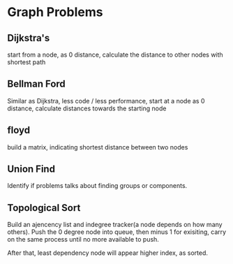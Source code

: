 # Graph Problems

## Dijkstra's

 start from a node, as 0 distance, calculate the distance to other nodes with shortest path

## Bellman Ford

Similar as Dijkstra, less code / less performance, start at a node as 0 distance, calculate distances towards the starting node

## floyd

build a matrix, indicating shortest distance between two nodes

## Union Find

Identify if problems talks about finding groups or components.

## Topological Sort

Build an ajencency list and indegree tracker(a node depends on how many others). Push the 0 degree node into queue, then minus 1 for exisiting, carry on the same process until no more available to push.

After that, least dependency node will appear higher index, as sorted.
